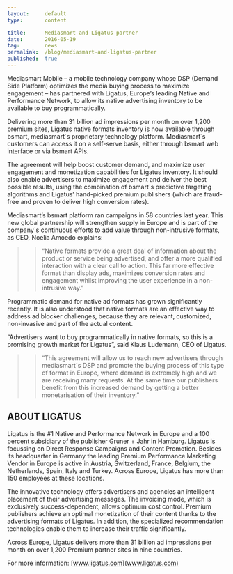 ```yaml
---
layout:     default
type:       content

title:      Mediasmart and Ligatus partner
date:       2016-05-19
tag:        news
permalink:  /blog/mediasmart-and-ligatus-partner
published:  true
---
```


Mediasmart Mobile – a mobile technology company whose DSP (Demand Side Platform) optimizes the media buying process to maximize engagement – has partnered with Ligatus, Europe’s leading Native and Performance Network, to allow its native advertising inventory to be available to buy programmatically.

Delivering more than 31 billion ad impressions per month on over 1,200 premium sites, Ligatus native formats inventory is now available through bsmart, mediasmart´s proprietary technology platform. Mediasmart´s customers can access it on a self-serve basis, either through bsmart web interface or via bsmart APIs.

The agreement will help boost customer demand, and maximize user engagement and monetization capabilities for Ligatus inventory. It should also enable advertisers to maximize engagement and deliver the best possible results, using the combination of bsmart´s predictive targeting algorithms and Ligatus’ hand-picked premium publishers (which are fraud-free and proven to deliver high conversion rates).

Mediasmart’s bsmart platform ran campaigns in 58 countries last year. This new global partnership will strengthen supply in Europe and is part of the company´s continuous efforts to add value through non-intrusive formats, as CEO, Noelia Amoedo explains:

>> “Native formats provide a great deal of information about the product or service being advertised, and offer a more qualified interaction with a clear call to action. This far more effective format than display ads, maximizes conversion rates and engagement whilst improving the user experience in a non-intrusive way.”

Programmatic demand for native ad formats has grown significantly recently. It is also understood that native formats are an effective way to address ad blocker challenges, because they are relevant, customized, non-invasive and part of the actual content.

“Advertisers want to buy programmatically in native formats, so this is a promising growth market for Ligatus”, said Klaus Ludemann, CEO of Ligatus.

>> “This agreement will allow us to reach new advertisers through mediasmart´s DSP and promote the buying process of this type of format in Europe, where demand is extremely high and we are receiving many requests. At the same time our publishers benefit from this increased demand by getting a better monetarisation of their inventory.”


## ABOUT LIGATUS

Ligatus is the #1 Native and Performance Network in Europe and a 100 percent subsidiary of the publisher Gruner + Jahr in Hamburg. Ligatus is focussing on Direct Response Campaigns and Content Promotion. Besides its headquarter in Germany the leading Premium Performance Marketing Vendor in Europe is active in Austria, Switzerland, France, Belgium, the Netherlands, Spain, Italy and Turkey. Across Europe, Ligatus has more than 150 employees at these locations.

The innovative technology offers advertisers and agencies an intelligent placement of their advertising messages. The invoicing mode, which is exclusively success-dependent, allows optimum cost control. Premium publishers achieve an optimal monetization of their content thanks to the advertising formats of Ligatus. In addition, the specialized recommendation technologies enable them to increase their traffic significantly.

Across Europe, Ligatus delivers more than 31 billion ad impressions per month on over 1,200 Premium partner sites in nine countries.

For more information: [www.ligatus.com](www.ligatus.com)

